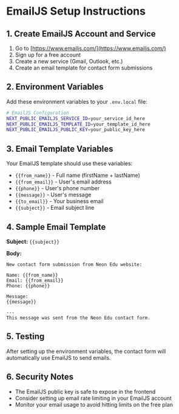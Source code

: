 # EmailJS Setup Instructions

## 1. Create EmailJS Account and Service

1. Go to [https://www.emailjs.com/](https://www.emailjs.com/)
2. Sign up for a free account
3. Create a new service (Gmail, Outlook, etc.)
4. Create an email template for contact form submissions

## 2. Environment Variables

Add these environment variables to your `.env.local` file:

```bash
# EmailJS Configuration
NEXT_PUBLIC_EMAILJS_SERVICE_ID=your_service_id_here
NEXT_PUBLIC_EMAILJS_TEMPLATE_ID=your_template_id_here
NEXT_PUBLIC_EMAILJS_PUBLIC_KEY=your_public_key_here
```

## 3. Email Template Variables

Your EmailJS template should use these variables:

- `{{from_name}}` - Full name (firstName + lastName)
- `{{from_email}}` - User's email address
- `{{phone}}` - User's phone number
- `{{message}}` - User's message
- `{{to_email}}` - Your business email
- `{{subject}}` - Email subject line

## 4. Sample Email Template

**Subject:** `{{subject}}`

**Body:**
```
New contact form submission from Neon Edu website:

Name: {{from_name}}
Email: {{from_email}}
Phone: {{phone}}

Message:
{{message}}

---
This message was sent from the Neon Edu contact form.
```

## 5. Testing

After setting up the environment variables, the contact form will automatically use EmailJS to send emails.

## 6. Security Notes

- The EmailJS public key is safe to expose in the frontend
- Consider setting up email rate limiting in your EmailJS account
- Monitor your email usage to avoid hitting limits on the free plan